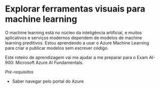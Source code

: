# Explorar ferramentas visuais para machine learning

O machine learning está no núcleo da inteligência artificial, e muitos aplicativos e serviços modernos dependem de modelos de machine learning preditivos. 
Estou aprendendo a usar o Azure Machine Learning para criar e publicar modelos sem escrever código.

Este roteiro de aprendizagem vai me ajudar a me preparar para o Exam AI-900: Microsoft Azure AI Fundamentals.

*_Pré-requisitos_*
- Saber navegar pelo portal do Azure
